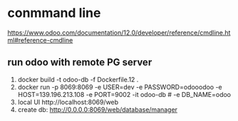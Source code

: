 # conmmand line
https://www.odoo.com/documentation/12.0/developer/reference/cmdline.html#reference-cmdline

## run odoo with remote PG server
1. docker build -t odoo-db -f Dockerfile.12 . 
2. docker run -p 8069:8069 -e USER=dev -e PASSWORD=odooodoo -e HOST=139.196.213.108 -e PORT=9002  -it odoo-db # -e DB_NAME=odoo
3. local UI http://localhost:8069/web
4. create db: http://0.0.0.0:8069/web/database/manager
